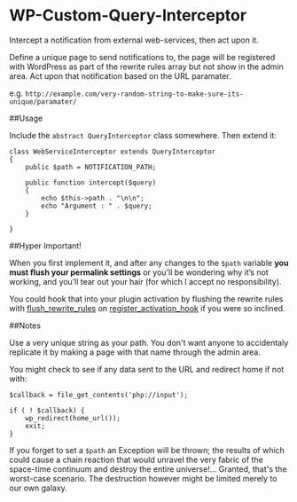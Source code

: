 # WP-Custom-Query-Interceptor

Intercept a notification from external web-services, then act upon it.

Define a unique page to send notifications to,
the page will be registered with WordPress as part of the rewrite rules array but not show in the admin area.
Act upon that notification based on the URL paramater.

e.g. `http://example.com/very-random-string-to-make-sure-its-unique/paramater/`

##Usage

Include the `abstract QueryInterceptor` class somewhere. Then extend it:

    class WebServiceInterceptor extends QueryInterceptor
    {
        public $path = NOTIFICATION_PATH;

        public function intercept($query)
        {
            echo $this->path . "\n\n";
            echo "Argument : " . $query;
        }

    }

##Hyper Important!

When you first implement it, and after any changes to the `$path` variable **you must flush your permalink settings** or you'll be wondering why it’s not working, and you’ll tear out your hair (for which I accept no responsibility).

You could hook that into your plugin activation by flushing the rewrite rules with [flush_rewrite_rules](https://codex.wordpress.org/Function_Reference/flush_rewrite_rules_) on [register_activation_hook](https://codex.wordpress.org/Function_Reference/register_activation_hook) if you were so inclined.

##Notes

Use a very unique string as your path. You don't want anyone to accidentaly replicate it by making a page with that name through the admin area.

You might check to see if any data sent to the URL and redirect home if not with:

    $callback = file_get_contents('php://input');

    if ( ! $callback) {
        wp_redirect(home_url());
        exit;
    }

If you forget to set a `$path` an Exception will be thrown; the results of which could cause a chain reaction that would unravel the very fabric of the space-time continuum and destroy the entire universe!… Granted, that's the worst-case scenario. The destruction however might be limited merely to our own galaxy.
